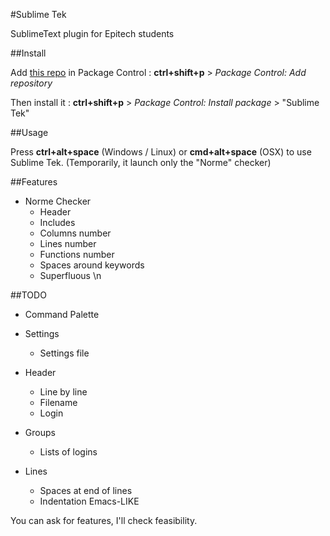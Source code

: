 #Sublime Tek

SublimeText plugin for Epitech students

##Install

Add [this repo](https://github.com/hug33k/Sublime-Tek) in Package Control :
__ctrl+shift+p__ > _Package Control: Add repository_

Then install it :
__ctrl+shift+p__ > _Package Control: Install package_ > "Sublime Tek"

##Usage

Press __ctrl+alt+space__ (Windows / Linux) or __cmd+alt+space__ (OSX) to use Sublime Tek.
(Temporarily, it launch only the "Norme" checker)

##Features

* Norme Checker
    * Header
    * Includes
    * Columns number
    * Lines number
    * Functions number
    * Spaces around keywords
    * Superfluous \n

##TODO

* Command Palette

* Settings
    * Settings file

* Header
    * Line by line
    * Filename
    * Login

* Groups
    * Lists of logins

* Lines
    * Spaces at end of lines
    * Indentation Emacs-LIKE

You can ask for features, I'll check feasibility.
